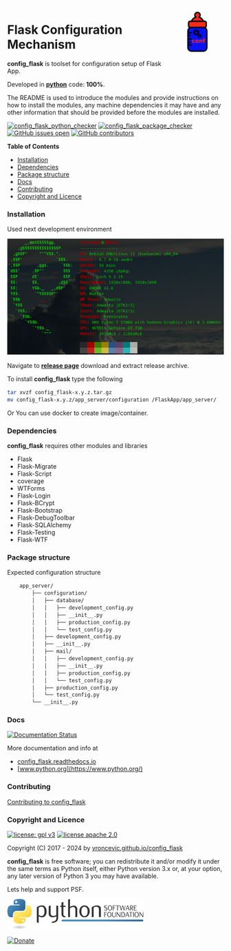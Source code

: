 <img align="right" src="https://raw.githubusercontent.com/vroncevic/config_flask/dev/docs/config_flask_logo.png" width="25%">

# Flask Configuration Mechanism

**config_flask** is toolset for configuration setup of Flask App.

Developed in **[python](https://www.python.org/)** code: **100%**.

The README is used to introduce the modules and provide instructions on
how to install the modules, any machine dependencies it may have and any
other information that should be provided before the modules are installed.

[![config_flask_python_checker](https://github.com/vroncevic/config_flask/actions/workflows/config_flask_python_checker.yml/badge.svg)](https://github.com/vroncevic/config_flask/actions/workflows/config_flask_python_checker.yml) [![config_flask_package_checker](https://github.com/vroncevic/config_flask/actions/workflows/config_flask_package_checker.yml/badge.svg)](https://github.com/vroncevic/config_flask/actions/workflows/config_flask_package_checker.yml) [![GitHub issues open](https://img.shields.io/github/issues/vroncevic/config_flask.svg)](https://github.com/vroncevic/config_flask/issues) [![GitHub contributors](https://img.shields.io/github/contributors/vroncevic/config_flask.svg)](https://github.com/vroncevic/config_flask/graphs/contributors)

<!-- START doctoc generated TOC please keep comment here to allow auto update -->
<!-- DON'T EDIT THIS SECTION, INSTEAD RE-RUN doctoc TO UPDATE -->
**Table of Contents**

- [Installation](#installation)
- [Dependencies](#dependencies)
- [Package structure](#package-structure)
- [Docs](#docs)
- [Contributing](#contributing)
- [Copyright and Licence](#copyright-and-licence)

<!-- END doctoc generated TOC please keep comment here to allow auto update -->

### Installation

Used next development environment

![debian linux os](https://raw.githubusercontent.com/vroncevic/ats_utilities/dev/docs/debtux.png)

Navigate to **[release page](https://github.com/vroncevic/config_flask/releases)** download and extract release archive.

To install **config_flask** type the following

```bash
tar xvzf config_flask-x.y.z.tar.gz
mv config_flask-x.y.z/app_server/configuration /FlaskApp/app_server/
```

Or You can use docker to create image/container.

### Dependencies

**config_flask** requires other modules and libraries
 * Flask
 * Flask-Migrate
 * Flask-Script
 * coverage
 * WTForms
 * Flask-Login
 * Flask-BCrypt
 * Flask-Bootstrap
 * Flask-DebugToolbar
 * Flask-SQLAlchemy
 * Flask-Testing
 * Flask-WTF

### Package structure

Expected configuration structure

```bash
    app_server/
        ├── configuration/
        │   ├── database/
        │   │   ├── development_config.py
        │   │   ├── __init__.py
        │   │   ├── production_config.py
        │   │   └── test_config.py
        │   ├── development_config.py
        │   ├── __init__.py
        │   ├── mail/
        │   │   ├── development_config.py
        │   │   ├── __init__.py
        │   │   ├── production_config.py
        │   │   └── test_config.py
        │   ├── production_config.py
        │   └── test_config.py
        └── __init__.py
```

### Docs

[![Documentation Status](https://readthedocs.org/projects/config_flask/badge/?version=master)](https://config-flask.readthedocs.io/?badge=master)

More documentation and info at

* [config_flask.readthedocs.io](https://config-flask.readthedocs.io/)
* [www.python.org](https://www.python.org/)

### Contributing

[Contributing to config_flask](CONTRIBUTING.md)

### Copyright and Licence

[![license: gpl v3](https://img.shields.io/badge/License-GPLv3-blue.svg)](https://www.gnu.org/licenses/gpl-3.0) [![license apache 2.0](https://img.shields.io/badge/License-Apache%202.0-blue.svg)](https://opensource.org/licenses/Apache-2.0)

Copyright (C) 2017 - 2024 by [vroncevic.github.io/config_flask](https://vroncevic.github.io/config_flask/)

**config_flask** is free software; you can redistribute it and/or modify
it under the same terms as Python itself, either Python version 3.x or,
at your option, any later version of Python 3 you may have available.

Lets help and support PSF.

[![Python Software Foundation](https://raw.githubusercontent.com/vroncevic/config_flask/dev/docs/psf-logo-alpha.png)](https://www.python.org/psf/)

[![Donate](https://www.paypalobjects.com/en_US/i/btn/btn_donateCC_LG.gif)](https://www.python.org/psf/donations/)